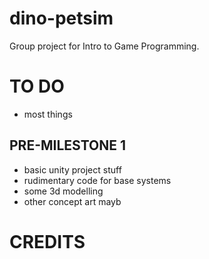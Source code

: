 # dino-petsim
Group project for Intro to Game Programming.
# TO DO
- most things
## PRE-MILESTONE 1
- basic unity project stuff
- rudimentary code for base systems
- some 3d modelling
- other concept art mayb


# CREDITS
